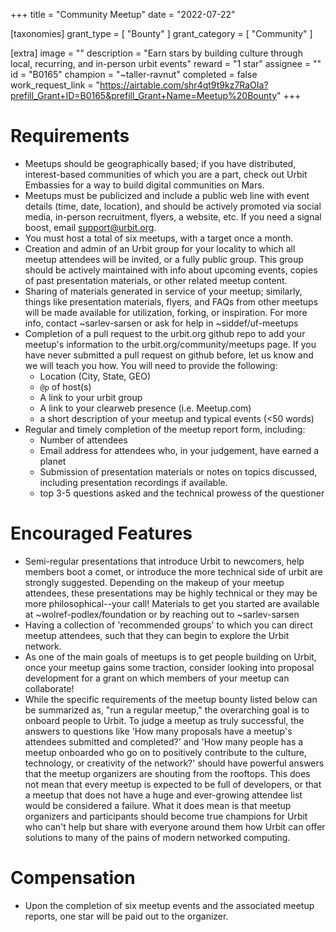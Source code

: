 +++
title = "Community Meetup"
date = "2022-07-22"

[taxonomies]
grant_type = [ "Bounty" ]
grant_category = [ "Community" ]

[extra]
image = ""
description = "Earn stars by building culture through local, recurring, and in-person urbit events"
reward = "1 star"
assignee = ""
id = "B0165"
champion = "~taller-ravnut"
completed = false
work_request_link = "https://airtable.com/shr4qt9t9kz7RaOIa?prefill_Grant+ID=B0165&prefill_Grant+Name=Meetup%20Bounty"
+++

# Requirements
- Meetups should be geographically based; if you have distributed, interest-based communities of which you are a part, check out Urbit Embassies for a way to build digital communities on Mars.
- Meetups must be publicized and include a public web line with event details (time, date, location), and should be actively promoted via social media, in-person recruitment, flyers, a website, etc. If you need a signal boost, email support@urbit.org.
- You must host a total of six meetups, with a target once a month.
- Creation and admin of an Urbit group for your locality to which all meetup attendees will be invited, or a fully public group. This group should be actively maintained with info about upcoming events, copies of past presentation materials, or other related meetup content.
- Sharing of materials generated in service of your meetup; similarly, things like presentation materials, flyers, and FAQs from other meetups will be made available for utilization, forking, or inspiration. For more info, contact ~sarlev-sarsen or ask for help in ~siddef/uf-meetups
- Completion of a pull request to the urbit.org github repo to add your meetup's information to the urbit.org/community/meetups page. If you have never submitted a pull request on github before, let us know and we will teach you how. You will need to provide the following:
	- Location (City, State, GEO)
	- `@p` of host(s)
	- A link to your urbit group
	- A link to your clearweb presence (i.e. Meetup.com)
	- a short description of your meetup and typical events (<50 words)
- Regular and timely completion of the meetup report form, including:
	- Number of attendees
	- Email address for attendees who, in your judgement, have earned a planet
	- Submission of presentation materials or notes on topics discussed, including presentation recordings if available.
	- top 3-5 questions asked and the technical prowess of the questioner
# Encouraged Features
- Semi-regular presentations that introduce Urbit to newcomers, help members boot a comet, or introduce the more technical side of urbit are strongly suggested. Depending on the makeup of your meetup attendees, these presentations may be highly technical or they may be more philosophical--your call! Materials to get you started are available at ~wolref-podlex/foundation or by reaching out to ~sarlev-sarsen
- Having a collection of 'recommended groups' to which you can direct meetup attendees, such that they can begin to explore the Urbit network.
- As one of the main goals of meetups is to get people building on Urbit, once your meetup gains some traction, consider looking into proposal development for a grant on which members of your meetup can collaborate!
- While the specific requirements of the meetup bounty listed below can be summarized as, "run a regular meetup," the overarching goal is to onboard people to Urbit. To judge a meetup as truly successful, the answers to questions like 'How many proposals have a meetup's attendees submitted and completed?' and 'How many people has a meetup onboarded who go on to positively contribute to the culture, technology, or creativity of the network?' should have powerful answers that the meetup organizers are shouting from the rooftops. This does not mean that every meetup is expected to be full of developers, or that a meetup that does not have a huge and ever-growing attendee list would be considered a failure. What it does mean is that meetup organizers and participants should become true champions for Urbit who can't help but share with everyone around them how Urbit can offer solutions to many of the pains of modern networked computing.
# Compensation
- Upon the completion of six meetup events and the associated meetup reports, one star will be paid out to the organizer.
